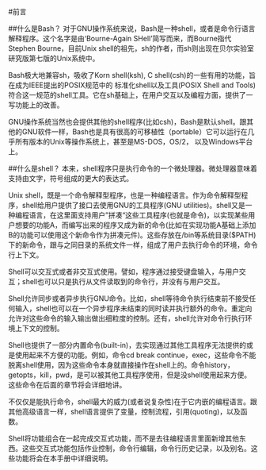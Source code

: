#前言

##什么是Bash？
对于GNU操作系统来说，Bash是一种shell，或者是命令行语言解释程序。这个名字是由‘Bourne-Again SHell’简写而来，而Bourne指代Stephen Bourne，目前Unix shell的祖先，sh的作者，而sh则出现在贝尔实验室研究版第七版的Unix系统中。

Bash极大地兼容sh，吸收了Korn shell(ksh), C shell(csh)的一些有用的功能，旨在成为IEEE提出的POSIX规范中的 标准化shell以及工具(POSIX Shell and Tools) 符合这一规范的shell工具。它在sh基础上，在用户交互以及编程方面，提供了一写功能上的改善。

GNU操作系统当然也会提供其他的shell程序(比如csh)，Bash是默认shell。跟其他的GNU软件一样，Bash也是具有很高的可移植性（portable）它可以运行在几乎所有版本的Unix等操作系统上，甚至是MS-DOS，OS/2， 以及Windows平台上。


##什么是shell？
本来，shell程序只是执行命令的一个微处理器。微处理器意味着支持由文字，符号组成的更大的表达式。

Unix shell，既是一个命令解释型程序，也是一种编程语言。作为命令解释型程序，shell给用户提供了接口去使用GNU的工具程序(GNU utilities)。shell又是一种编程语言，在这里面支持用户”拼凑“这些工具程序(也就是命令)，以实现某些用户想要的功能A，而编写出来的程序又成为新的命令(比如在实现功能A基础上添加B的功能可以使用这个新命令作为拼凑元件)。这些存放在/bin等系统目录($PATH)下的新命令，跟与之同目录的系统文件一样，组成了用户去执行命令的环境，命令行上下文。

Shell可以交互式或者非交互式使用。譬如，程序通过接受键盘输入，与用户交互；shell也可以只是执行从文件读取到的命令行，并没有与用户交互。

Shell允许同步或者异步执行GNU命令。比如，shell等待命令执行结束前不接受任何输入，shell也可以在一个异步程序未结束的同时读并执行额外的命令。重定向允许对这些命令的输入输出做出细粒度的控制。还有，shell允许对命令行执行环境上下文的控制。

Shell也提供了一部分内置命令(built-in)，去实现通过其他工具程序无法提供的或是使用起来不方便的功能。例如，命令cd break continue，exec，这些命令不能脱离shell使用，因为这些命令本身就直接操作在shell上的。命令history，getopts，kill，pwd，是可以被其他工具程序使用，但是没shell使用起来方便。这些命令在后面的章节将会详细地讲。

不仅仅是能执行命令，shell最大的威力(或者说复杂性)在于它内嵌的编程语言。跟其他高级语言一样，shell语言提供了变量，控制流程，引用(quoting)，以及函数。

Shell将功能组合在一起完成交互式功能，而不是去往编程语言里面新增其他东西。这些交互式功能包括作业控制，命令行编辑，命令行历史记录，以及别名。这些功能将会在本手册中详细说明。

